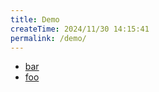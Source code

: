 ```yaml
---
title: Demo
createTime: 2024/11/30 14:15:41
permalink: /demo/
---
```


- [bar](./bar.md)
- [foo](./foo.md)
